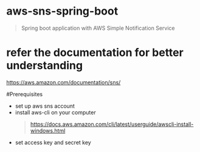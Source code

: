 # aws-sns-spring-boot
> Spring boot application with AWS Simple Notification Service

# refer the documentation for better understanding
https://aws.amazon.com/documentation/sns/

#Prerequisites
  * set up aws sns account
  * install aws-cli on your computer
    > https://docs.aws.amazon.com/cli/latest/userguide/awscli-install-windows.html
  * set access key and secret key 
